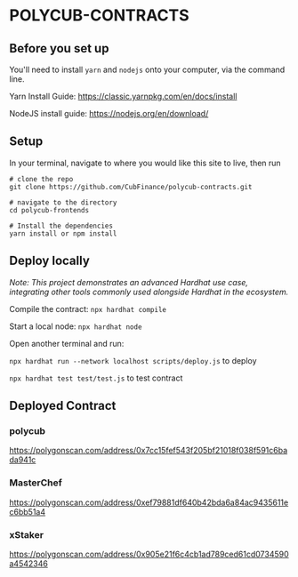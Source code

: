 # POLYCUB-CONTRACTS

## Before you set up

You'll need to install `yarn` and `nodejs` onto your computer, via the command line. 

Yarn Install Guide: https://classic.yarnpkg.com/en/docs/install

NodeJS install guide: https://nodejs.org/en/download/

## Setup
In your terminal, navigate to where you would like this site to live, then run 
```
# clone the repo
git clone https://github.com/CubFinance/polycub-contracts.git

# navigate to the directory
cd polycub-frontends

# Install the dependencies
yarn install or npm install
```

## Deploy locally
*Note: This project demonstrates an advanced Hardhat use case, integrating other tools commonly used alongside Hardhat in the ecosystem.*

Compile the contract: `npx hardhat compile`

Start a local node: `npx hardhat node`

Open another terminal and run:

`npx hardhat run --network localhost scripts/deploy.js` to deploy

`npx hardhat test test/test.js` to test contract


## Deployed Contract
### polycub
https://polygonscan.com/address/0x7cc15fef543f205bf21018f038f591c6bada941c

### MasterChef 
https://polygonscan.com/address/0xef79881df640b42bda6a84ac9435611ec6bb51a4

### xStaker
https://polygonscan.com/address/0x905e21f6c4cb1ad789ced61cd0734590a4542346
